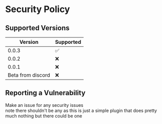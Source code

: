 # Security Policy

## Supported Versions

| Version | Supported          |
| ------- | ------------------ |
| 0.0.3  | :white_check_mark: |
| 0.0.2  | :x:                |
| 0.0.1  | :x: |
| Beta from discord   | :x:                |

## Reporting a Vulnerability

Make an issue for any security issues <br>
note there shouldn't be any as this is just a simple plugin that does pretty much nothing but there could be one
